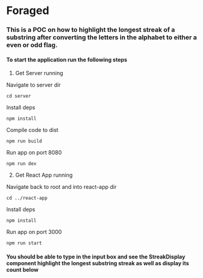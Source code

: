 # Foraged

### This is a POC on how to highlight the longest streak of a substring after converting the letters in the alphabet to either a even or odd flag. 



#### To start the application run the following steps 

1. Get Server running

Navigate to server dir

`cd server`

Install deps

`npm install`

Compile code to dist

`npm run build`

Run app on port 8080

`npm run dev`

2. Get React App running

Navigate back to root and into react-app dir

`cd ../react-app`

Install deps

`npm install`

Run app on port 3000

`npm run start`

#### You should be able to type in the input box and see the StreakDisplay component highlight the longest substring streak as well as display its count below





